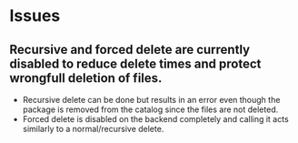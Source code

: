 # Issues

## Recursive and forced delete are currently disabled to reduce delete times and protect wrongfull deletion of files. 
- Recursive delete can be done but results in an error even though the package is removed from the catalog since the files are not deleted.
- Forced delete is disabled on the backend completely and calling it acts similarly to a normal/recursive delete.



